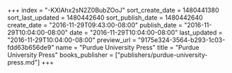 +++
index = "-KXlAhx2sN2Z0BubZOoJ"
sort_create_date = 1480441380
sort_last_updated = 1480442640
sort_publish_date = 1480442640
create_date = "2016-11-29T09:43:00-08:00"
publish_date = "2016-11-29T10:04:00-08:00"
date = "2016-11-29T10:04:00-08:00"
last_updated = "2016-11-29T10:04:00-08:00"
preview_url = "9175e324-3564-b293-1c03-fdd63b656de9"
name = "Purdue University Press"
title = "Purdue University Press"
books_publisher = ["publishers/purdue-university-press.md"]
+++
